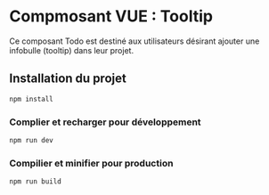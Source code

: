 # Compmosant VUE : Tooltip

Ce composant Todo est destiné aux utilisateurs désirant ajouter une infobulle (tooltip) dans leur projet.

## Installation du projet

```sh
npm install
```

### Complier et recharger pour développement

```sh
npm run dev
```

### Compilier et minifier pour production

```sh
npm run build
```
